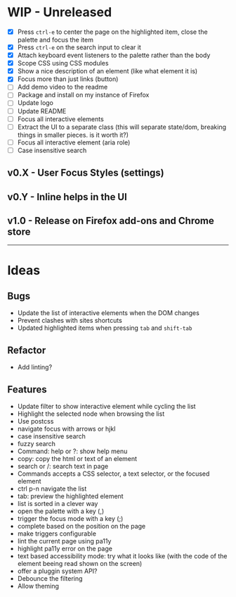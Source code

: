 # WIP - Unreleased

- [X] Press `ctrl-e` to center the page on the highlighted item, close the palette and focus the item
- [X] Press `ctrl-e` on the search input to clear it
- [X] Attach keyboard event listeners to the palette rather than the body
- [X] Scope CSS using CSS modules
- [X] Show a nice description of an element (like what element it is)
- [X] Focus more than just links (button)
- [ ] Add demo video to the readme
- [ ] Package and install on my instance of Firefox
- [ ] Update logo
- [ ] Update README
- [ ] Focus all interactive elements
- [ ] Extract the UI to a separate class (this will separate state/dom, breaking things in smaller pieces. is it worth it?)
- [ ] Focus all interactive element (aria role)
- [ ] Case insensitive search

## v0.X - User Focus Styles (settings)
## v0.Y - Inline helps in the UI
## v1.0 - Release on Firefox add-ons and Chrome store

----

# Ideas

## Bugs

* Update the list of interactive elements when the DOM changes
* Prevent clashes with sites shortcuts
* Updated highlighted items when pressing `tab` and `shift-tab`

## Refactor

* Add linting?

## Features

* Update filter to show interactive element while cycling the list
* Highlight the selected node when browsing the list
* Use postcss
* navigate focus with arrows or hjkl
* case insensitive search
* fuzzy search
* Command: help or ?: show help menu
* copy: copy the html or text of an element
* search or /: search text in page
* Commands accepts a CSS selector, a text selector, or the focused element
* ctrl p-n navigate the list
* tab: preview the highlighted element
* list is sorted in a clever way
* open the palette with a key (,)
* trigger the focus mode with a key (;)
* complete based on the position on the page
* make triggers configurable
* lint the current page using pa11y
* highlight pa11y error on the page
* text based accessibility mode: try what it looks like (with the code of the element beeing read shown on the screen)
* offer a pluggin system API?
* Debounce the filtering
* Allow theming
